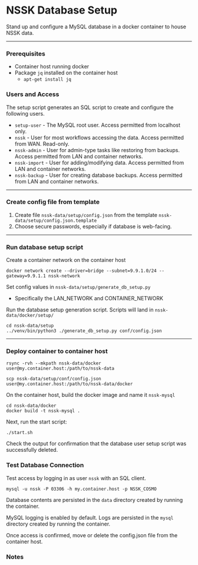 # NSSK Database Setup

Stand up and configure a MySQL database in a docker container to house NSSK data.

---

### Prerequisites
* Container host running docker
* Package `jq` installed on the container host
  * `apt-get install jq`

### Users and Access

The setup script generates an SQL script to create and configure the following users.

* `setup-user` - The MySQL root user. Access permitted from localhost only.
* `nssk` - User for most workflows accessing the data. Access permitted from WAN. Read-only.
* `nssk-admin` - User for admin-type tasks like restoring from backups. Access permitted from LAN and container networks.
* `nssk-import` - User for adding/modifying data. Access permitted from LAN and container networks. 
* `nssk-backup` - User for creating database backups. Access permitted from LAN and container networks. 

---
### Create config file from template

1. Create file `nssk-data/setup/config.json` from the template `nssk-data/setup/config.json.template`
2. Choose secure passwords, especially if database is web-facing. 

---

### Run database setup script

Create a container network on the container host

`docker network create --driver=bridge --subnet=9.9.1.0/24 --gateway=9.9.1.1 nssk-network`

Set config values in `nssk-data/setup/generate_db_setup.py`
* Specifically the LAN_NETWORK and CONTAINER_NETWORK

Run the database setup generation script. Scripts will land in `nssk-data/docker/setup/`

```
cd nssk-data/setup
../venv/bin/python3 ./generate_db_setup.py conf/config.json
```

---

### Deploy container to container host

`rsync -rvh --mkpath nssk-data/docker user@my.container.host:/path/to/nssk-data`

`scp nssk-data/setup/conf/config.json user@my.container.host:/path/to/nssk-data/docker`

On the container host, build the docker image and name it `nssk-mysql`

```
cd nssk-data/docker
docker build -t nssk-mysql .
``` 

Next, run the start script:

```
./start.sh
```

Check the output for confirmation that the database user setup script was successfully deleted.

### Test Database Connection

Test access by logging in as user `nssk` with an SQL client.

`mysql -u nssk -P 03306 -h my.container.host -p NSSK_COSMO`

Database contents are persisted in the `data` directory created by running the container.

MySQL logging is enabled by default. Logs are persisted in the `mysql` directory created by running the container. 

Once access is confirmed, move or delete the config.json file from the container host.

### Notes

